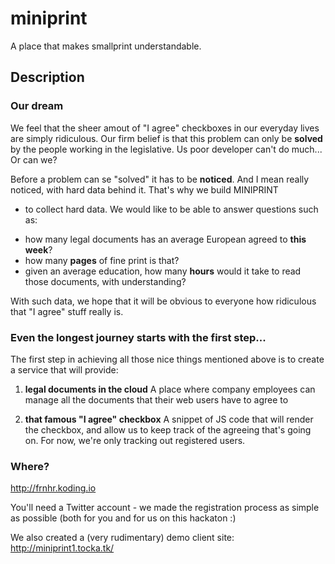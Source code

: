 miniprint
=========

A place that makes smallprint understandable.

## Description


### Our dream

We feel that the sheer amout of "I agree" checkboxes in our everyday lives are simply ridiculous. Our firm belief is that this problem
 can only be **solved** by the people working in the legislative. Us poor developer can't do much... Or can we?

Before a problem can se "solved" it has to be **noticed**. And I mean really noticed, with hard data behind it. That's why we build MINIPRINT
 - to collect hard data. We would like to be able to answer questions such as:

 * how many legal documents has an average European agreed to **this week**?
 * how many **pages** of fine print is that?
 * given an average education, how many **hours** would it take to read those documents, with understanding?

With such data, we hope that it will be obvious to everyone how ridiculous that "I agree" stuff really is.


### Even the longest journey starts with the first step...

The first step in achieving all those nice things mentioned above is to create a service that will provide:

 1. **legal documents in the cloud**
    A place where company employees can manage all the documents that their web users have to agree to

 2. **that famous "I agree" checkbox**
    A snippet of JS code that will render the checkbox, and allow us to keep track of the agreeing that's going on.
    For now, we're only tracking out registered users.

### Where?

http://frnhr.koding.io

You'll need a Twitter account - we made the registration process as simple as possible (both for you and for us on this hackaton :)

We also created a (very rudimentary) demo client site: http://miniprint1.tocka.tk/
    





